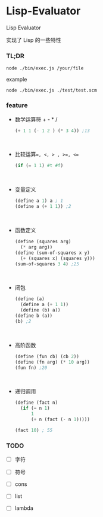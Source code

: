 # Lisp-Evaluator
Lisp Evaluator 

实现了 Lisp 的一些特性

### TL;DR

```shell
node ./bin/exec.js /your/file
```

example

```shell
node ./bin/exec.js ./test/test.scm
```


### feature

+ 数学运算符 + - * /

  ```lisp
  (+ 1 1 (- 1 2 ) (* 3 4)) ;13
  ```
  ​

+ 比较运算`=, <, > , >=, <=`

  ```lisp
  (if (= 1 1) #t #f)
  ```

  ​

+ 变量定义

  ```lisp
  (define a 1) a ; 1
  (define a (+ 1 1)) ;2
  ```
  ​

+ 函数定义

  ```lisp
  (define (squares arg) 
    (* arg arg))
  (define (sum-of-squares x y)
    (+ (squares x) (squares y)))
  (sum-of-squares 3 4) ;25
  ```
  ​

+ 闭包

  ```lisp
  (define (a) 
    (define a (+ 1 1))
    (define (b) a))
  (define b (a))
  (b) ;2
  ```
  ​

+ 高阶函数

  ```lisp
  (define (fun cb) (cb 2))
  (define (fn arg) (* 10 arg))
  (fun fn) ;20
  ```
  ​

+ 递归调用

  ```lisp
  (define (fact n)
    (if (= n 1)
        1
        (+ n (fact (- n 1)))))

  (fact 10) ; 55
  ```




### TODO

- [ ] 字符


- [ ] 符号


- [ ] cons 


- [ ] list


- [ ] lambda

      ​
